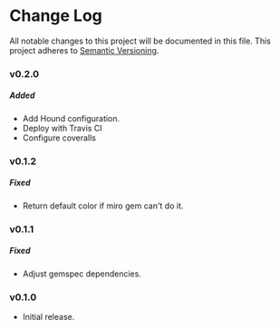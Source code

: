 # Change Log
All notable changes to this project will be documented in this file.
This project adheres to [Semantic Versioning](http://semver.org/).

### v0.2.0

##### Added

* Add Hound configuration.
* Deploy with Travis CI
* Configure coveralls

### v0.1.2

##### Fixed

* Return default color if miro gem can't do it.

### v0.1.1

##### Fixed

* Adjust gemspec dependencies.

### v0.1.0

* Initial release.
